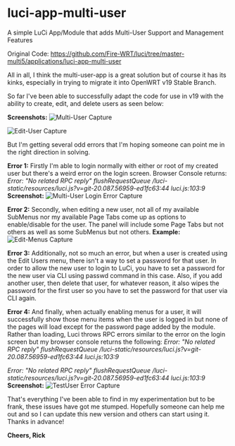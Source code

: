 # luci-app-multi-user
A simple LuCi App/Module that adds Multi-User Support and Management Features

Original Code: https://github.com/Fire-WRT/luci/tree/master-multi5/applications/luci-app-multi-user

All in all, I think the multi-user-app is a great solution but of course it has its kinks, especially in trying to migrate it into OpenWRT v19 Stable Branch.

So far I've been able to successfully adapt the code for use in v19 with the ability to create, edit, and delete users as seen below:

**Screenshots:**
![Multi-User Capture](https://user-images.githubusercontent.com/51210718/77835703-b1dcfd00-7125-11ea-9bff-34fa61039bd7.PNG)

![Edit-User Capture](https://user-images.githubusercontent.com/51210718/77835783-8870a100-7126-11ea-9af7-d7a6f3b1aeb6.PNG)

But I'm getting several odd errors that I'm hoping someone can point me in the right direction in solving.

**Error 1:**
Firstly I'm able to login normally with either or root of my created user but there's a weird error on the login screen. Browser Console returns: 
_Error: "No related RPC reply"
    flushRequestQueue /luci-static/resources/luci.js?v=git-20.087.56959-ed1fc63:44
luci.js:103:9_
**Screenshot:**
![Multi-User Login Error Capture](https://user-images.githubusercontent.com/51210718/77835789-a2aa7f00-7126-11ea-9d2a-c72f455bd79d.PNG)

**Error 2:**
Secondly, when editing a new user, not all of my available SubMenus nor my available Page Tabs come up as options to enable/disable for the user. The panel will include some Page Tabs but not others as well as some SubMenus but not others. 
**Example:**
![Edit-Menus Capture](https://user-images.githubusercontent.com/51210718/77835928-03868700-7128-11ea-94c1-efc7d5b52f33.PNG)

**Error 3:**
Additionally, not so much an error, but when a user is created using the Edit Users menu, there isn't a way to set a password for that user. In order to allow the new user to login to LuCi, you have to set a password for the new user via CLI using passwd command in this case. Also, if you add another user, then delete that user, for whatever reason, it also wipes the password for the first user so you have to set the password for that user via CLI again.

**Error 4:**
And finally, when actually enabling menus for a user, it will successfully show those menu items when the user is logged in but none of the pages will load except for the password page added by the module. Rather than loading, Luci throws RPC errors similar to the error on the login screen but my browser console returns the following:
_Error: "No related RPC reply"
    flushRequestQueue /luci-static/resources/luci.js?v=git-20.087.56959-ed1fc63:44
luci.js:103:9_

_Error: "No related RPC reply"
    flushRequestQueue /luci-static/resources/luci.js?v=git-20.087.56959-ed1fc63:44
luci.js:103:9_
**Screenshot:**
![TestUser Error Capture](https://user-images.githubusercontent.com/51210718/77835965-61b36a00-7128-11ea-8133-c48110d9c147.PNG)

That's everything I've been able to find in my experimentation but to be frank, these issues have got me stumped. Hopefully someone can help me out and so I can update this new version and others can start using it. Thanks in advance!

**Cheers,
Rick**
